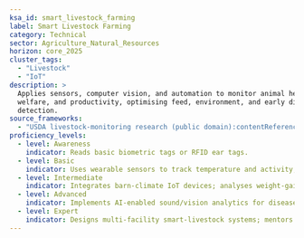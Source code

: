 ```yaml
---
ksa_id: smart_livestock_farming
label: Smart Livestock Farming
category: Technical
sector: Agriculture_Natural_Resources
horizon: core_2025
cluster_tags:
  - "Livestock"
  - "IoT"
description: >
  Applies sensors, computer vision, and automation to monitor animal health,
  welfare, and productivity, optimising feed, environment, and early disease
  detection.
source_frameworks:
  - "USDA livestock-monitoring research (public domain):contentReference[oaicite:4]{index=4}"
proficiency_levels:
  - level: Awareness
    indicator: Reads basic biometric tags or RFID ear tags.
  - level: Basic
    indicator: Uses wearable sensors to track temperature and activity; flags deviations.
  - level: Intermediate
    indicator: Integrates barn-climate IoT devices; analyses weight-gain and milk-yield dashboards.
  - level: Advanced
    indicator: Implements AI-enabled sound/vision analytics for disease or stress; automates feeding to precision rations.
  - level: Expert
    indicator: Designs multi-facility smart-livestock systems; mentors producers; publishes best-practice protocols for data-driven animal welfare.
---
```

